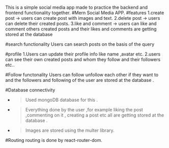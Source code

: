 This is a simple social media app made to practice the backend and frontend functionality together.
#Mern Social Media APP.
#features
1.create post -> users can create post with images and text.
2.delete post -> users can delete their created posts.
3.like and comment -> users can like and comment others created posts and their likes and comments are getting stored at the database

#search functionality
Users can search posts on the basis of the query

#profile
1.Users can update their profile info like name ,avatar etc.
2.users can see their own created posts and whom they follow and their followers etc..

#Follow functonality
Users can follow unfollow each other if they want to and the followers and following of the user are stored at the database .


#Database connectivity
- >Used mongoDB database for this .
- >Everything done by the user ,for example liking the post ,commenting on it , creating a post etc all are getting stored at the database .
- >Images are stored using the multer library.

#Routing 
routing is done by react-router-dom.


